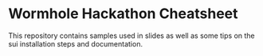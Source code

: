 # Wormhole Hackathon Cheatsheet

This repository contains samples used in slides as well as some tips on the sui
installation steps and documentation.



